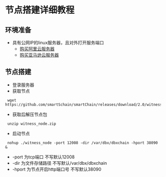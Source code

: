 # 节点搭建详细教程

## 环境准备
- 具有公网IP的linux服务器，且对外打开服务端口
   + [购买阿里云服务器](https://yq.aliyun.com/articles/573919)
   + [购买亚马逊云服务器](https://aws.amazon.com/cn/getting-started/tutorials/launch-a-virtual-machine/?trk=gs_card)

## 节点搭建
- 登录服务器
- 获取节点
```
 wget https://github.com/smartSchain/smartChain/releases/download/2.0/witness_node.zip
```
- 获取后解压节点包
```
 unzip witness_node.zip
```
- 启动节点
```
 nohup ./witness_node -port 12008 -dir /var/dbx/dbxchain -hport 38090 &
```
   + -port 为tcp端口 不写默认12008
   + -dir 为文件存储路径 不写默认/var/dbx/dbxchain
   + -hport 为节点开启http端口号 不写默认38090
